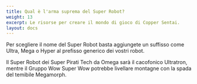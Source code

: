 ```yaml
---
title: Qual è l'arma suprema del Super Robot?
weight: 13
excerpt: Le risorse per creare il mondo di gioco di Copper Sentai.
layout: docs
---
```

Per scegliere il nome del Super Robot basta aggiungete un suffisso come Ultra, Mega o Hyper al prefisso generico dei vostri robot.

Il Super Robot dei Super Pirati Tech da Omega sarà il cacofonico Ultratron, mentre il Gruppo Wow Super Wow potrebbe livellare montagne con la spada del temibile Megamorph.
